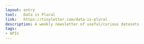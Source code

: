 ```yaml
---
layout: entry
tool:	Data is Plural
link:	https://tinyletter.com/data-is-plural
description: A weekly newsletter of useful/curious datasets
tags:
- APIs
---
```

